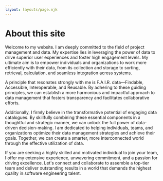 ```yaml
---
layout: layouts/page.njk
---
```


# About this site

Welcome to my website. I am deeply committed to the field of project management and data. My expertise lies in leveraging the power of data to drive superior user experiences and foster high engagement levels. My ultimate aim is to empower individuals and organizations to work more efficiently with their data, from its collection and storage to sorting, retrieval, calculation, and seamless integration across systems.

A principle that resonates strongly with me is F.A.I.R. data—Findable, Accessible, Interoperable, and Reusable. By adhering to these guiding principles, we can establish a more harmonious and impactful approach to data management that fosters transparency and facilitates collaborative efforts.

Additionally, I firmly believe in the transformative potential of engaging data catalogues. By skillfully combining these essential components in a thoughtful and strategic manner, we can unlock the full power of data-driven decision-making. I am dedicated to helping individuals, teams, and organizations optimize their data management strategies and achieve their goals. Together, we can create a smarter, more interconnected world through the effective utilization of data.

If you are seeking a highly skilled and motivated individual to join your team, I offer my extensive experience, unwavering commitment, and a passion for driving excellence. Let's connect and collaborate to assemble a top-tier team and deliver outstanding results in a world that demands the highest quality in software engineering talent.

